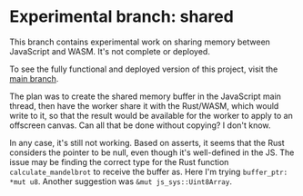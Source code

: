 # Experimental branch: shared

This branch contains experimental work on sharing memory between JavaScript and WASM. It's not complete or deployed.

To see the fully functional and deployed version of this project, visit the [main branch](https://github.com/pjtunstall/almondala).

The plan was to create the shared memory buffer in the JavaScript main thread, then have the worker share it with the Rust/WASM, which would write to it, so that the result would be available for the worker to apply to an offscreen canvas. Can all that be done without copying? I don't know.

In any case, it's still not working. Based on asserts, it seems that the Rust considers the pointer to be null, even though it's well-defined in the JS. The issue may be finding the correct type for the Rust function `calculate_mandelbrot` to receive the buffer as. Here I'm trying `buffer_ptr: *mut u8`. Another suggestion was `&mut js_sys::Uint8Array`.
